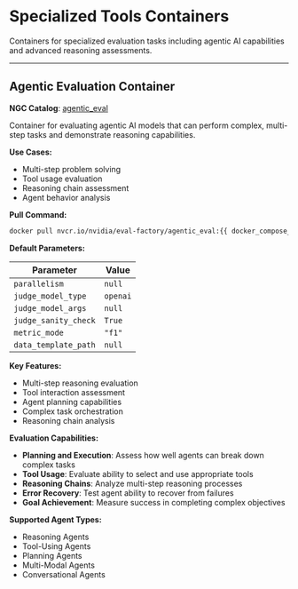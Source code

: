 # Specialized Tools Containers

Containers for specialized evaluation tasks including agentic AI capabilities and advanced reasoning assessments.

---

## Agentic Evaluation Container

**NGC Catalog**: [agentic_eval](https://catalog.ngc.nvidia.com/orgs/nvidia/teams/eval-factory/containers/agentic_eval)

Container for evaluating agentic AI models that can perform complex, multi-step tasks and demonstrate reasoning capabilities.

**Use Cases:**
- Multi-step problem solving
- Tool usage evaluation
- Reasoning chain assessment
- Agent behavior analysis

**Pull Command:**
```bash
docker pull nvcr.io/nvidia/eval-factory/agentic_eval:{{ docker_compose_latest }}
```

**Default Parameters:**

| Parameter | Value |
|-----------|-------|
| `parallelism` | `null` |
| `judge_model_type` | `openai` |
| `judge_model_args` | `null` |
| `judge_sanity_check` | `True` |
| `metric_mode` | `"f1"` |
| `data_template_path` | `null` |

**Key Features:**
- Multi-step reasoning evaluation
- Tool interaction assessment
- Agent planning capabilities
- Complex task orchestration
- Reasoning chain analysis

**Evaluation Capabilities:**
- **Planning and Execution**: Assess how well agents can break down complex tasks
- **Tool Usage**: Evaluate ability to select and use appropriate tools
- **Reasoning Chains**: Analyze multi-step reasoning processes
- **Error Recovery**: Test agent ability to recover from failures
- **Goal Achievement**: Measure success in completing complex objectives

**Supported Agent Types:**
- Reasoning Agents
- Tool-Using Agents
- Planning Agents
- Multi-Modal Agents
- Conversational Agents

